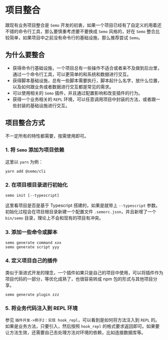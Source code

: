 # 项目整合

跟现有业务项目整合是 `Semo` 开发的初衷，如果一个项目已经有了自定义的用着还不错的命令行工具，那么要慎重考虑要不要换成 `Semo` 风格的，好在 `Semo` 整合比较简单，如果项目中之前没有命令行的基础设施，那么推荐尝试 `Semo`。

## 为什么要整合

- 获得命令行基础设施，一个项目总有一些操作不适合或者来不及做到后台里，通过一个命令行工具，可以更简单的和系统和数据进行交互。
- 获得脚本基础设施，总有一些脚本需要执行，脚本起什么名字，放什么位置，以及如何跟业务或者数据进行交互都是常见的需求。
- 可以使用相关的 `Semo` 插件，并且通过配置影响和改变插件的行为。
- 获得一个业务相关的 `REPL` 环境，可以任意调用项目中封装的方法，或者跟一些封装的基础设施进行交互。

## 项目整合方式

不一定所有的特性都需要，按需使用即可。

### 1. 将 `Semo` 添加为项目依赖

这里以 `yarn` 为例：

```
yarn add @semo/cli
```

### 2. 在项目根目录进行初始化

```
semo init [--typescript]
```

这里看项目是否是基于 Typescript 搭建的，如果是就带上 `--typescript` 参数。初始化过程会在项目根目录新建一个配置文件 `.semorc.json`，并且新增了一个 `bin/semo` 目录，理论上不会和现有的项目有冲突。

### 3. 添加一些命令或脚本

```
semo generate command xxx
semo generate script yyy
```

### 4. 定义项目自己的插件

类似于渐进式开发的理念，一个插件如果只是自己的项目中使用，可以将插件作为项目代码的一部分，等优化成熟了，也很容易转成 npm 包的形式与其他项目分享。

```
semo generate plugin zzz
```

### 5. 将业务代码注入到 REPL 环境

参见 `插件开发->例子2：实现 hook_repl`，可以看到是如何将方法注入到 `REPL` 的。如果是业务方法，只要引入，然后按照 `hook_repl` 的格式要求返回即可。如果要让方法生效，还需要自己去处理方法对环境的依赖，比如连接数据库等。